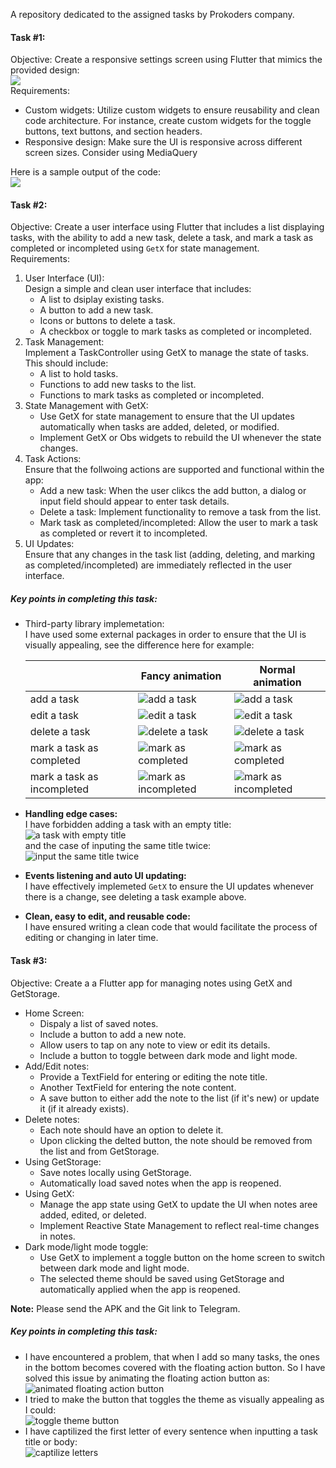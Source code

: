 A repository dedicated to the assigned tasks by Prokoders company.

#### Task #1:
Objective: Create a responsive settings screen using Flutter that mimics the provided design:  
![](https://i.ibb.co/16Zz334/task-1.png)  
Requirements:  
* Custom widgets: Utilize custom widgets to ensure reusability and clean code architecture. For instance, create custom widgets for the toggle buttons, text buttons, and section headers.  
* Responsive design: Make sure the UI is responsive across different screen sizes. Consider using MediaQuery  

Here is a sample output of the code:  
![](https://i.ibb.co/QkX1pMK/task-1-sample-output.jpg)  
#### Task #2:  
Objective: Create a user interface using Flutter that includes a list displaying tasks, with the ability to add a new task, delete a task, and mark a task as completed or incompleted using `GetX` for state management.  
Requirements:  
1. User Interface (UI):  
Design a simple and clean user interface that includes:
    * A list to dsiplay existing tasks.
    * A button to add a new task.
    * Icons or buttons to delete a task.
    * A checkbox or toggle to mark tasks as completed or incompleted.
2. Task Management:  
Implement a TaskController using GetX to manage the state of tasks. This should include:  
    * A list to hold tasks.
    * Functions to add new tasks to the list.
    * Functions to mark tasks as completed or incompleted.
3. State Management with GetX:  
    * Use GetX for state management to ensure that the UI updates automatically when tasks are added, deleted, or modified.
    * Implement GetX or Obs widgets to rebuild the UI whenever the state changes.
4. Task Actions:  
Ensure that the follwoing actions are supported and functional within the app:  
    * Add a new task: When the user clikcs the add button, a dialog or input field should appear to enter task details.
    * Delete a task: Implement functionality to remove a task from the list.
    * Mark task as completed/incompleted: Allow the user to mark a task as completed or revert it to incompleted.
5. UI Updates:  
Ensure that any changes in the task list (adding, deleting, and marking as completed/incompleted) are immediately reflected in the user interface.  
##### Key points in completing this task:  
* Third-party library implemetation:  
I have used some external packages in order to ensure that the UI is visually appealing, see the difference here for example:  

    |             | Fancy animation | Normal animation |
    | ---         | --- | --- |
    | add a task  | ![add a task](https://s11.gifyu.com/images/SooZn.gif)  | ![add a task](https://s11.gifyu.com/images/SoofG.gif) |
    | edit a task | ![edit a task](https://s11.gifyu.com/images/SooZR.gif)  | ![edit a task](https://s11.gifyu.com/images/SoofB.gif) |
    | delete a task | ![delete a task](https://s11.gifyu.com/images/SooZF.gif) | ![delete a task](https://s11.gifyu.com/images/SoofX.gif) | 
    | mark a task as completed | ![mark as completed](https://s11.gifyu.com/images/SooZ5.gif) | ![mark as completed](https://s11.gifyu.com/images/Soofe.gif)  
    | mark a task as incompleted | ![mark as incompleted](https://s11.gifyu.com/images/SooZG.gif) | ![mark as incompleted](https://s11.gifyu.com/images/SooY3.gif)  
* __Handling edge cases:__  
I have forbidden adding a task with an empty title:  
![a task with empty title](https://s11.gifyu.com/images/SooaL.gif)  
and the case of inputing the same title twice:  
![input the same title twice](https://s11.gifyu.com/images/Soofx.gif)
* __Events listening and auto UI updating:__  
I have effectively implemeted `GetX` to ensure the UI updates whenever there is a change, see deleting a task example above.
* __Clean, easy to edit, and reusable code:__  
I have ensured writing a clean code that would facilitate the process of editing or changing in later time.  
#### Task #3:  
Objective: Create a a Flutter app for managing notes using GetX and GetStorage.  
* Home Screen:  
    * Dispaly a list of saved notes.
    * Include a button to add a new note.
    * Allow users to tap on any note to view or edit its details.
    * Include a button to toggle between dark mode and light mode.
* Add/Edit notes:  
    * Provide a TextField for entering or editing the note title.
    * Another TextField for entering the note content.
    * A save button to either add the note to the list (if it's new) or update it (if it already exists).
* Delete notes:
    * Each note should have an option to delete it.
    * Upon clicking the delted button, the note should be removed from the list and from GetStorage.
* Using GetStorage:
    * Save notes locally using GetStorage.
    * Automatically load saved notes when the app is reopened.
* Using GetX:
    * Manage the app state using GetX to update the UI when notes aree added, edited, or deleted.
    * Implement Reactive State Management to reflect real-time changes in notes.
* Dark mode/light mode toggle:
    * Use GetX to implement a toggle button on the home screen to switch between dark mode and light mode.
    * The selected theme should be saved using GetStorage and automatically applied when the app is reopened.  

__Note:__ Please send the APK and the Git link to Telegram.  
##### Key points in completing this task:  
* I have encountered a problem, that when I add so many tasks, the ones in the bottom becomes covered with the floating action button. So I have solved this issue by animating the floating action button as:  
![animated floating action button](https://s11.gifyu.com/images/S1BQW.gif)  
* I tried to make the button that toggles the theme as visually appealing as I could:  
![toggle theme button](https://s1.gifyu.com/images/S1BQ5.gif)  
* I have captilized the first letter of every sentence when inputting a task title or body:  
![captilize letters](https://s1.gifyu.com/images/S1BQC.gif)